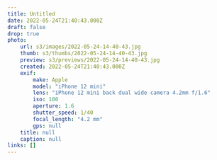 ```yaml
---
title: Untitled
date: 2022-05-24T21:40:43.000Z
draft: false
drop: true
photo:
    url: s3/images/2022-05-24-14-40-43.jpg
    thumb: s3/thumbs/2022-05-24-14-40-43.jpg
    preview: s3/previews/2022-05-24-14-40-43.jpg
    created: 2022-05-24T21:40:43.000Z
    exif:
        make: Apple
        model: "iPhone 12 mini"
        lens: "iPhone 12 mini back dual wide camera 4.2mm f/1.6"
        iso: 100
        aperture: 1.6
        shutter_speed: 1/40
        focal_length: "4.2 mm"
        gps: null
    title: null
    caption: null
links: []
---
```

